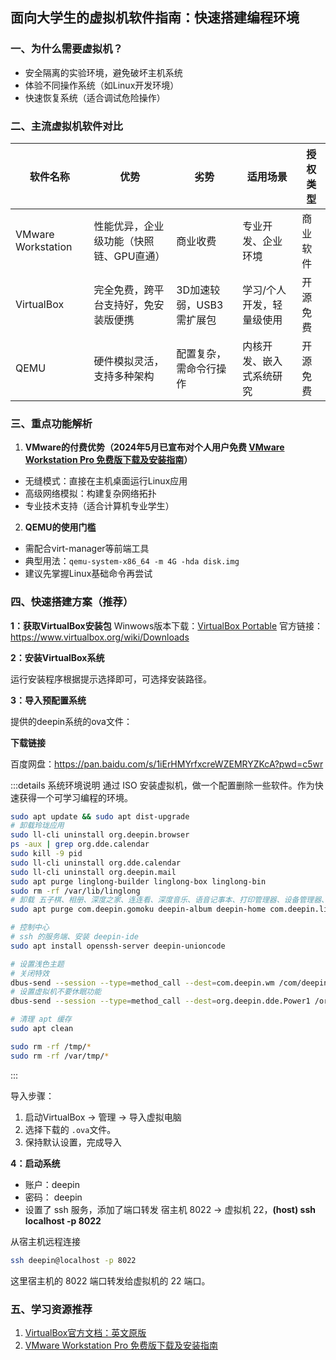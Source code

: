 ## 面向大学生的虚拟机软件指南：快速搭建编程环境

### 一、为什么需要虚拟机？

- 安全隔离的实验环境，避免破坏主机系统
- 体验不同操作系统（如Linux开发环境）
- 快速恢复系统（适合调试危险操作）

### 二、主流虚拟机软件对比

| 软件名称           | 优势                                    | 劣势                     | 适用场景                  | 授权类型 |
| ------------------ | --------------------------------------- | ------------------------ | ------------------------- | -------- |
| VMware Workstation | 性能优异，企业级功能（快照链、GPU直通） | 商业收费                 | 专业开发、企业环境        | 商业软件 |
| VirtualBox         | 完全免费，跨平台支持好，免安装版便携    | 3D加速较弱，USB3需扩展包 | 学习/个人开发，轻量级使用 | 开源免费 |
| QEMU               | 硬件模拟灵活，支持多种架构              | 配置复杂，需命令行操作   | 内核开发、嵌入式系统研究  | 开源免费 |

### 三、重点功能解析

1. **VMware的付费优势（2024年5月已宣布对个人用户免费 [VMware Workstation Pro 免费版下载及安装指南](https://www.sysgeek.cn/install-vmware-workstation-pro/)）**

- 无缝模式：直接在主机桌面运行Linux应用
- 高级网络模拟：构建复杂网络拓扑
- 专业技术支持（适合计算机专业学生）

2. **QEMU的使用门槛**

- 需配合virt-manager等前端工具
- 典型用法：`qemu-system-x86_64 -m 4G -hda disk.img`
- 建议先掌握Linux基础命令再尝试

### 四、快速搭建方案（推荐）

**1：获取VirtualBox安装包**
Winwows版本下载：[VirtualBox Portable](https://download.virtualbox.org/virtualbox/7.1.6/VirtualBox-7.1.6-167084-Win.exe)
官方链接：https://www.virtualbox.org/wiki/Downloads

**2：安装VirtualBox系统**

运行安装程序根据提示选择即可，可选择安装路径。

**3：导入预配置系统**

提供的deepin系统的ova文件：

**下载链接**

百度网盘：https://pan.baidu.com/s/1iErHMYrfxcreWZEMRYZKcA?pwd=c5wr

:::details 系统环境说明
通过 ISO 安装虚拟机，做一个配置删除一些软件。作为快速获得一个可学习编程的环境。

```bash
sudo apt update && sudo apt dist-upgrade
# 卸载玲珑应用
sudo ll-cli uninstall org.deepin.browser
ps -aux | grep org.dde.calendar
sudo kill -9 pid
sudo ll-cli uninstall org.dde.calendar
sudo ll-cli uninstall org.deepin.mail
sudo apt purge linglong-builder linglong-box linglong-bin
sudo rm -rf /var/lib/linglong
# 卸载 五子棋、相册、深度之家、连连看、深度音乐、语音记事本、打印管理器、设备管理器、文件扫描、libreoffice、删除旧内核
sudo apt purge com.deepin.gomoku deepin-album deepin-home com.deepin.lianliankan deepin-music deepin-voice-note dde-printer deepin-devicemanager simple-scan libreoffice* linux-{headers,image}-6.6.40-amd64-desktop-hwe

# 控制中心
# ssh 的服务端、安装 deepin-ide
sudo apt install openssh-server deepin-unioncode

# 设置浅色主题
# 关闭特效
dbus-send --session --type=method_call --dest=com.deepin.wm /com/deepin/wm org.freedesktop.DBus.Properties.Set string:'com.deepin.wm' string:'compositingEnabled' variant:boolean:false
# 设置虚拟机不要休眠功能
dbus-send --session --type=method_call --dest=org.deepin.dde.Power1 /org/deepin/dde/Power1 org.freedesktop.DBus.Properties.Set string:'org.deepin.dde.Power1' string:'LinePowerSleepDelay' variant:int32:0

# 清理 apt 缓存
sudo apt clean

sudo rm -rf /tmp/*
sudo rm -rf /var/tmp/*
```

:::

导入步骤：

1. 启动VirtualBox → 管理 → 导入虚拟电脑
2. 选择下载的 `.ova`文件。
3. 保持默认设置，完成导入

**4：启动系统**

- 账户：deepin
- 密码： deepin
- 设置了 ssh 服务，添加了端口转发 宿主机 8022 -> 虚拟机 22，**(host) ssh localhost -p 8022**

从宿主机远程连接

```bash
ssh deepin@localhost -p 8022
```

这里宿主机的 8022  端口转发给虚拟机的 22 端口。

### 五、学习资源推荐

1. [VirtualBox官方文档：英文原版](https://www.virtualbox.org/wiki/Documentation)
2. [VMware Workstation Pro 免费版下载及安装指南](https://www.sysgeek.cn/install-vmware-workstation-pro/)
